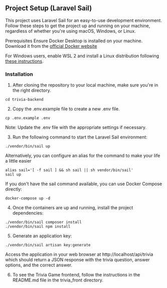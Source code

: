 ## Project Setup (Laravel Sail)
This project uses Laravel Sail for an easy-to-use development environment. Follow these steps to get the project up and running on your machine, regardless of whether you're using macOS, Windows, or Linux.

Prerequisites
Ensure Docker Desktop is installed on your machine. Download it from the [official Docker website](https://www.docker.com/products/docker-desktop)

For Windows users, enable WSL 2 and install a Linux distribution following [these instructions](https://docs.microsoft.com/en-us/windows/wsl/install).


### Installation
1. After cloning the repository to your local machine, make sure you're in the right directory.

```
cd trivia-backend
```

2. Copy the .env.example file to create a new .env file.

```
cp .env.example .env
```
Note: Update the .env file with the appropriate settings if necessary.

3. Run the following command to start the Laravel Sail environment:

```
./vendor/bin/sail up
```
Alternatively, you can configure an alias for the command to make your life a little easier
```
alias sail='[ -f sail ] && sh sail || sh vendor/bin/sail'
sail up
```
If you don't have the sail command available, you can use Docker Compose directly:
```
docker-compose up -d
```

4. Once the containers are up and running, install the project dependencies:
```
./vendor/bin/sail composer install
./vendor/bin/sail npm install
```

5. Generate an application key:

```
./vendor/bin/sail artisan key:generate
```
Access the application in your web browser at http://localhost/api/trivia which should return a JSON response with the trivia question, answer options, and the correct answer.

6. To see the Trivia Game frontend, follow the instructions in the README.md file in the trivia_front directory.
